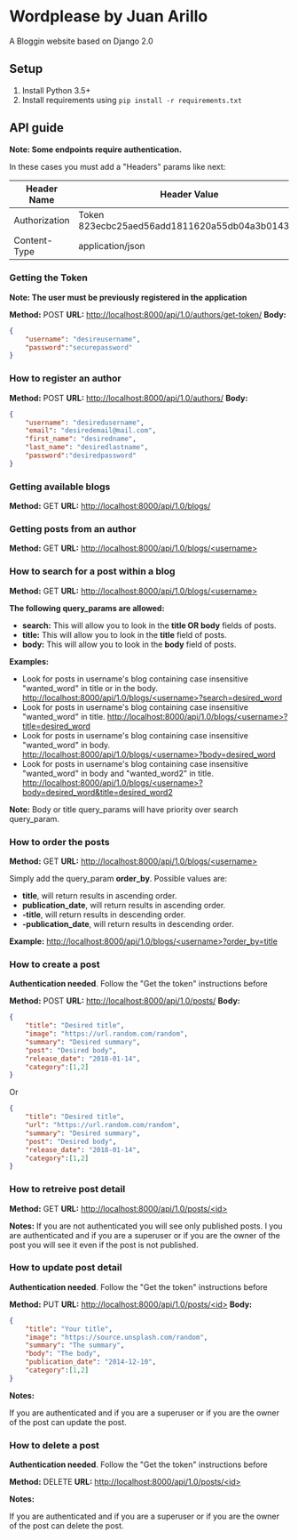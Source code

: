 # Wordplease by Juan Arillo

A Bloggin website based on Django 2.0

## Setup

1. Install Python 3.5+
2. Install requirements using `pip install -r requirements.txt`

## API guide

**Note: Some endpoints require authentication.**

In these cases you must add a "Headers" params like next:

| Header Name | Header Value |
| ----------- | ------------ |
| Authorization | Token 823ecbc25aed56add1811620a55db04a3b0143e3 |
| Content-Type | application/json |

### Getting the Token

**Note: The user must be previously registered in the application**

**Method:** POST
**URL:** [http://localhost:8000/api/1.0/authors/get-token/](http://localhost:8000/api/1.0/authors/get-token/ "Get user Token")
**Body:**

```json
{
    "username": "desireusername",
    "password":"securepassword"
}
```

### How to register an author

**Method:** POST
**URL:** [http://localhost:8000/api/1.0/authors/](http://localhost:8000/api/1.0/authors/)
**Body:**

```json
{
    "username": "desiredusername",
    "email": "desiredemail@mail.com",
    "first_name": "desiredname",
    "last_name": "desiredlastname",
    "password":"desiredpassword"
}
```

### Getting available blogs

**Method:** GET
**URL:** [http://localhost:8000/api/1.0/blogs/](http://localhost:8000/api/1.0/blogs/ "All Blogs")

### Getting posts from an author

**Method:** GET
**URL:** [http://localhost:8000/api/1.0/blogs/\<username\>](http://localhost:8000/api/1.0/blogs/admin "Author Blog")

### How to search for a post within a blog

**Method:** GET
**URL:** [http://localhost:8000/api/1.0/blogs/\<username\>](http://localhost:8000/api/1.0/blogs/admin "Author Blog")

**The following query_params are allowed:**
* **search:** This will allow you to look in the **title OR body** fields of posts.
* **title:** This will allow you to look in the **title** field of posts.
* **body:** This will allow you to look in the **body** field of posts.

**Examples:**
* Look for posts in username's blog containing case insensitive "wanted_word" in title or in the body.
 [http://localhost:8000/api/1.0/blogs/\<username\>?search=desired_word](http://localhost:8000/api/1.0/blogs/admin?search=desired_word "Author's Blog posts with the word wanted_word in the body or the title")
* Look for posts in username's blog containing case insensitive "wanted_word" in title.
 [http://localhost:8000/api/1.0/blogs/\<username\>?title=desired_word](http://localhost:8000/api/1.0/blogs/admin?title=desired_word "Author's Blog posts with the word wanted_word in the title")
* Look for posts in username's blog containing case insensitive "wanted_word" in body.
 [http://localhost:8000/api/1.0/blogs/\<username\>?body=desired_word](http://localhost:8000/api/1.0/blogs/admin?body=desired_word "Author's Blog posts with the word wanted_word in the body")
* Look for posts in username's blog containing case insensitive "wanted_word" in body and "wanted_word2" in title.
 [http://localhost:8000/api/1.0/blogs/\<username\>?body=desired_word&title=desired_word2](http://localhost:8000/api/1.0/blogs/admin?body=desired_word&title=desired_word2 "Author's Blog posts with the word wanted_word in the body and wanted_word2 in title")

**Note:** Body or title query_params will have priority over search query_param.

### How to order the posts

**Method:** GET
**URL:** [http://localhost:8000/api/1.0/blogs/\<username\>](http://localhost:8000/api/1.0/blogs/admin "Author Blog")

Simply add the query_param **order_by**. Possible values are:

* **title**, will return results in ascending order.
* **publication_date**, will return results in ascending order.
* **-title**, will return results in descending order.
* **-publication_date**, will return results in descending order.

**Example:**
[http://localhost:8000/api/1.0/blogs/\<username\>?order_by=title](http://localhost:8000/api/1.0/blogs/admin?order_by=title "Author's Blog posts sorted by title in ascending order")


### How to create a post

**Authentication needed**. Follow the "Get the token" instructions before

**Method:** POST
**URL:** [http://localhost:8000/api/1.0/posts/](http://localhost:8000/api/1.0/posts/)
**Body:**

```json
{
    "title": "Desired title",
    "image": "https://url.random.com/random",
    "summary": "Desired summary",
    "post": "Desired body",
    "release_date": "2018-01-14",
    "category":[1,2]
}
```

Or

```json
{
    "title": "Desired title",
    "url": "https://url.random.com/random",
    "summary": "Desired summary",
    "post": "Desired body",
    "release_date": "2018-01-14",
    "category":[1,2]
}
```



### How to retreive post detail

**Method:** GET
**URL:** [http://localhost:8000/api/1.0/posts/\<id\>](http://localhost:8000/api/1.0/posts/\<id\>)

**Notes:**
If you are not authenticated you will see only published posts.
I you are authenticated and if you are a superuser or if you are the owner of the post you will see it even if the post is not published.


### How to update post detail

**Authentication needed**. Follow the "Get the token" instructions before

**Method:** PUT
**URL:** [http://localhost:8000/api/1.0/posts/\<id\>](http://localhost:8000/api/1.0/posts/\<id\>)
**Body:**

```json
{
    "title": "Your title",
    "image": "https://source.unsplash.com/random",
    "summary": "The summary",
    "body": "The body",
    "publication_date": "2014-12-10",
    "category":[1,2]
}
```

**Notes:**

If you are authenticated and if you are a superuser or if you are the owner of the post can update the post.

### How to delete a post

**Authentication needed**. Follow the "Get the token" instructions before

**Method:** DELETE
**URL:** [http://localhost:8000/api/1.0/posts/\<id\>](http://localhost:8000/api/1.0/posts/\<id\>)

**Notes:**

If you are authenticated and if you are a superuser or if you are the owner of the post can delete the post.
